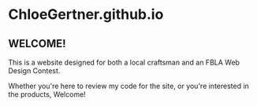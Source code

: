 # ChloeGertner.github.io

## WELCOME!

This is a website designed for both a local craftsman and an FBLA Web Design Contest.

Whether you're here to review my code for the site, or you're interested in the products, Welcome!

